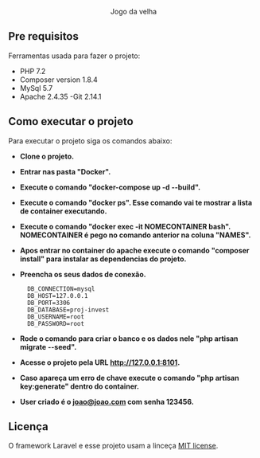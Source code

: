 <p align="center">Jogo da velha</p>

## Pre requisitos

Ferramentas usada para fazer o projeto:

- PHP 7.2
- Composer version 1.8.4
- MySql 5.7
- Apache 2.4.35
-Git 2.14.1

## Como executar o projeto

Para executar o projeto siga os comandos abaixo:

- **Clone o projeto.**
- **Entrar nas pasta "Docker".**
- **Execute o comando "docker-compose up -d --build".**
- **Execute o comando "docker ps". Esse comando vai te mostrar a lista de container executando.**
- **Execute o comando "docker exec -it NOMECONTAINER bash". NOMECONTAINER é pego no comando anterior na coluna "NAMES".**
- **Apos entrar no container do apache execute o comando "composer install" para instalar as dependencias do projeto.**
- **Preencha os seus dados de conexão.**

        DB_CONNECTION=mysql
        DB_HOST=127.0.0.1
        DB_PORT=3306
        DB_DATABASE=proj-invest
        DB_USERNAME=root
        DB_PASSWORD=root

- **Rode o comando para criar o banco e os dados nele "php artisan migrate --seed".**
- **Acesse o projeto pela URL http://127.0.0.1:8101.**
- **Caso apareça um erro de chave execute o comando "php artisan key:generate" dentro do container.**

- **User criado é o joao@joao.com com senha 123456.**


## Licença

O framework Laravel e esse projeto usam a linceça [MIT license](https://opensource.org/licenses/MIT).

